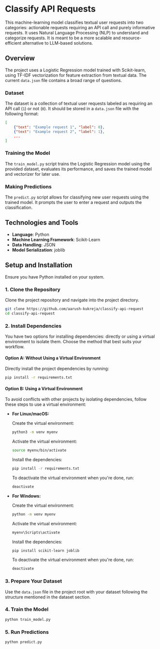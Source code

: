 # Classify API Requests

This machine-learning model classifies textual user requests into two categories: actionable requests requiring an API call and purely informative requests. It uses Natural Language Processing (NLP) to understand and categorize requests. It is meant to be a more scalable and resource-efficient alternative to LLM-based solutions.

## Overview

The project uses a Logistic Regression model trained with Scikit-learn, using TF-IDF vectorization for feature extraction from textual data. The current `data.json` file contains a broad range of questions.

### Dataset

The dataset is a collection of textual user requests labeled as requiring an API call (`1`) or not (`0`). It should be stored in a `data.json` file with the following format:

```json
[
    {"text": "Example request 1", "label": 0},
    {"text": "Example request 2", "label": 1},
    ...
]
```

### Training the Model

The `train_model.py` script trains the Logistic Regression model using the provided dataset, evaluates its performance, and saves the trained model and vectorizer for later use.

### Making Predictions

The `predict.py` script allows for classifying new user requests using the trained model. It prompts the user to enter a request and outputs the classification.

## Technologies and Tools

- **Language**: Python
- **Machine Learning Framework**: Scikit-Learn
- **Data Handling**: JSON
- **Model Serialization**: joblib


## Setup and Installation

Ensure you have Python installed on your system.

### 1. Clone the Repository
Clone the project repository and navigate into the project directory.

```bash
git clone https://github.com/aarush-kukreja/classify-api-request
cd classify-api-request
```

### 2. Install Dependencies

You have two options for installing dependencies: directly or using a virtual environment to isolate them. Choose the method that best suits your workflow.

#### Option A: Without Using a Virtual Environment
Directly install the project dependencies by running:

```bash
pip install -r requirements.txt
```

#### Option B: Using a Virtual Environment
To avoid conflicts with other projects by isolating dependencies, follow these steps to use a virtual environment:

- **For Linux/macOS:**

    Create the virtual environment:
    ```bash
    python3 -m venv myenv
    ```
    
    Activate the virtual environment:
    ```bash
    source myenv/bin/activate
    ```
    
    Install the dependencies:
    ```bash
    pip install -r requirements.txt
    ```

     To deactivate the virtual environment when you're done, run:
    ```bash
    deactivate
    ```
    
- **For Windows:**

    Create the virtual environment:
    ```bash
    python -m venv myenv
    ```
    
    Activate the virtual environment:
    ```bash
    myenv\Scripts\activate
    ```
    
    Install the dependencies:
    ```bash
    pip install scikit-learn joblib
    ```

    To deactivate the virtual environment when you're done, run:
    ```bash
    deactivate
    ```
    
### 3. **Prepare Your Dataset**

Use the `data.json` file in the project root with your dataset following the structure mentioned in the dataset section.

### 4. **Train the Model**
```bash
python train_model.py
```

### 5. **Run Predictions**
```bash
python predict.py
```

